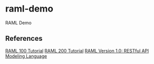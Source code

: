 # raml-demo
RAML Demo

## References

[RAML 100 Tutorial](https://raml.org/developers/raml-100-tutorial)
[RAML 200 Tutorial](https://raml.org/developers/raml-200-tutorial#use-case)
[RAML Version 1.0: RESTful API Modeling Language](https://github.com/raml-org/raml-spec/blob/master/versions/raml-10/raml-10.md/)
